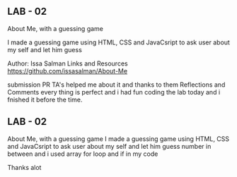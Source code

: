 ## LAB - 02
About Me, with a guessing game


I made a guessing game using HTML, CSS and JavaCsript to ask user about my self and let him guess

Author: Issa Salman
Links and Resources
https://github.com/issasalman/About-Me

submission PR
TA's helped me about it and thanks to them
Reflections and Comments
every thing is perfect and i had fun coding the lab today and i fnished it before the time.

## LAB - 02
About Me, with a guessing game
I made a guessing game using HTML, CSS and JavaCsript to ask user about my self and let him guess number in between and i used array for loop and if in my code 

Thanks alot